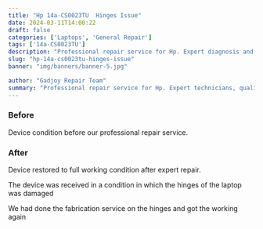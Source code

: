 ```yaml
---
title: "Hp 14a-CS0023TU  Hinges Issue"
date: 2024-03-11T14:00:22
draft: false
categories: ['Laptops', 'General Repair']
tags: ['14a-CS0023TU']
description: "Professional repair service for Hp. Expert diagnosis and quality repairs in Bangalore."
slug: "hp-14a-cs0023tu-hinges-issue"
banner: "img/banners/banner-5.jpg"

author: "Gadjoy Repair Team"
summary: "Professional repair service for Hp. Expert technicians, quality parts, warranty included."
---
```


### Before

Device condition before our professional repair service.

### After

Device restored to full working condition after expert repair.

The device was received in a condition in which the hinges of the laptop was damaged

We had done the fabrication service on the hinges and got the working again